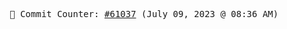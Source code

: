 <p align="center">
    <samp>
        📮 Commit Counter: <a href="https://github.com/Javascript-void0/Javascript-void0/commits/main">#61037</a> (July 09, 2023 @ 08:36 AM)
    </samp>
</p>